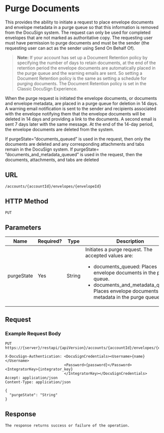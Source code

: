 # Purge Documents

This provides the ability to initiate a request to place envelope documents
and envelope metadata in a purge queue so that this information is removed from
the DocuSign system. The request can only be used for completed envelopes that are
not marked as authoritative copy. The requesting user must have permission to purge documents
and must be the sender (the requesting user can act as the sender using Send On Behalf Of).

>**Note:** If your account has set up a Document Retention policy by specifying the number
> of days to retain documents, at the end of the retention period the envelope documents
> are automatically placed in the purge queue and the warning emails are sent. So setting
> a Document Retention policy is the same as setting a schedule for purging documents.
> The Document Retention policy is set in the Classic DocuSign Experience.

When the purge request is initiated the envelope documents, or documents and envelope metadata,
are placed in a purge queue for deletion in 14 days. A warning email notification is sent to the
sender and recipients associated with the envelope notifying them that the envelope documents will
be deleted in 14 days and providing a link to the documents. A second email is sent 7 days later with
the same message. At the end of the 14-day period, the envelope documents are deleted from the system.

If purgeState=”documents_queued” is used in the request, then only the documents are deleted and any
corresponding attachments and tabs remain in the DocuSign system. If purgeState= ”documents_and_metadata_queued”
is used in the request, then the documents, attachments, and tabs are deleted

## URL

    /accounts/{accountId}/envelopes/{envelopeId}

## HTTP Method

    PUT

## Parameters
|Name|Required?|Type|Description|
|----|---------|----|-----------|
|purgeState|Yes|String|Initiates a purge request. The accepted values are:<br/><ul><li>documents_queued: Places envelope documents in the purge queue.</li><li>documents_and_metadata_queued: Places envelope documents and metadata in the purge queue.</li></ul>|

## Request

### Example Request Body

    PUT https://{server}/restapi/{apiVersion}/accounts/{accountId}/envelopes/{envelopeId}
    
    X-DocuSign-Authentication: <DocuSignCredentials><Username>{name}</Username>
                               <Password>{password}</Password><IntegratorKey>{integrator_key}
                               </IntegratorKey></DocuSignCredentials>
    Accept: application/json
    Content-Type: application/json
    
    {
      "purgeState": "String"
    }

## Response

    The response returns success or failure of the operation.
